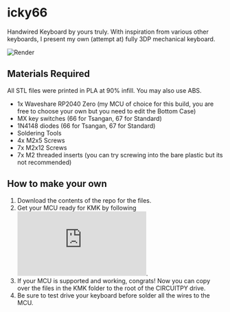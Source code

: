 # icky66

Handwired Keyboard by yours truly. With inspiration from various other keyboards, I present my own (attempt at) fully 3DP mechanical keyboard.

![Render](https://github.com/Arko9699/trijoy65/blob/main/Resources/Exploded_View.png?raw=true)

## Materials Required

All STL files were printed in PLA at 90% infill. You may also use ABS.

* 1x Waveshare RP2040 Zero (my MCU of choice for this build, you are free to choose your own but you need to edit the Bottom Case)
* MX key switches (66 for Tsangan, 67 for Standard)
* 1N4148 diodes (66 for Tsangan, 67 for Standard)
* Soldering Tools
* 4x M2x5 Screws
* 7x M2x12 Screws
* 7x M2 threaded inserts (you can try screwing into the bare plastic but its not recommended)

## How to make your own

1. Download the contents of the repo for the files.
2. Get your MCU ready for KMK by following ![this](https://github.com/KMKfw/kmk_firmware/blob/master/docs/en/Getting_Started.md).
3. If your MCU is supported and working, congrats! Now you can copy over the files in the KMK folder to the root of the CIRCUITPY drive.
4. Be sure to test drive your keyboard before solder all the wires to the MCU.
